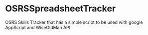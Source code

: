 # OSRSSpreadsheetTracker
OSRS Skills Tracker that has a simple script to be used with google AppScript and WiseOldMan API
